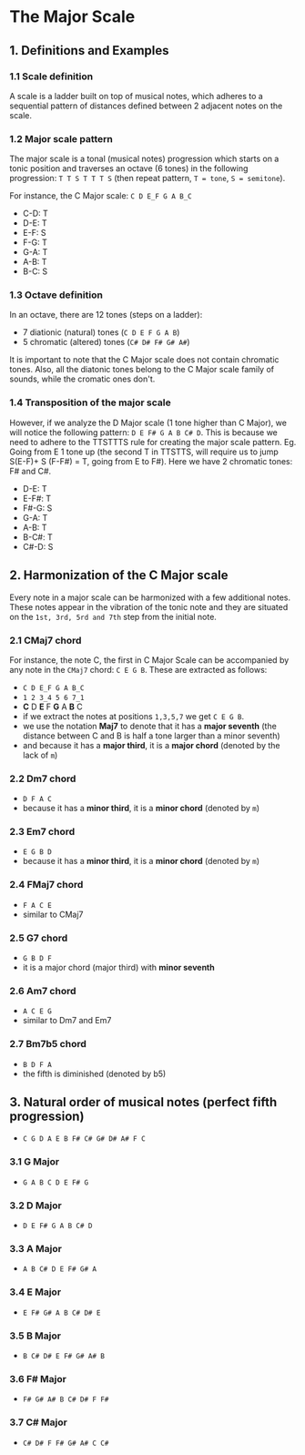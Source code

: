 # The Major Scale

## 1. Definitions and Examples

### 1.1 Scale definition

A scale is a ladder built on top of musical notes, which adheres to a sequential pattern of distances defined between 2 adjacent notes on the scale.

### 1.2 Major scale pattern

The major scale is a tonal (musical notes) progression which starts on a tonic position and traverses an octave (6 tones) in the following progression: `T T S T T T S` (then repeat pattern, `T = tone`, `S = semitone`).

For instance, the C Major scale: `C D E_F G A B_C`

- C-D: T
- D-E: T
- E-F: S
- F-G: T
- G-A: T
- A-B: T
- B-C: S

### 1.3 Octave definition

In an octave, there are 12 tones (steps on a ladder):

- 7 diationic (natural) tones (`C D E F G A B`)
- 5 chromatic (altered) tones (`C# D# F# G# A#`)

It is important to note that the C Major scale does not contain chromatic tones. Also, all the diatonic tones belong to the C Major scale family of sounds, while the cromatic ones don't.

### 1.4 Transposition of the major scale

However, if we analyze the D Major scale (1 tone higher than C Major), we will notice the following pattern: `D E F# G A B C# D`. This is because we need to adhere to the TTSTTTS rule for creating the major scale pattern. Eg. Going from E 1 tone up (the second T in TTSTTS, will require us to jump S(E-F)+ S (F-F#) = T, going from E to F#). Here we have 2 chromatic tones: F# and C#. 

- D-E: T
- E-F#: T
- F#-G: S
- G-A: T
- A-B: T
- B-C#: T
- C#-D: S

## 2. Harmonization of the C Major scale

Every note in a major scale can be harmonized with a few additional notes. These notes appear in the vibration of the tonic note and they are situated on the `1st, 3rd, 5rd and 7th` step from the initial note.

### 2.1 CMaj7 chord

For instance, the note C, the first in C Major Scale can be accompanied by any note in the `CMaj7` chord: `C E G B`. These are extracted as follows:

- `C D E_F G A B_C`
- `1 2 3_4 5 6 7_1`
- **C** D **E** F **G** A **B** C
- if we extract the notes at positions `1,3,5,7` we get `C E G B`.
- we use the notation **Maj7** to denote that it has a **major seventh** (the distance between C and B is half a tone larger than a minor seventh)
- and because it has a **major third**, it is a **major chord** (denoted by the lack of `m`)

### 2.2 Dm7 chord

- `D F A C`
- because it has a **minor third**, it is a **minor chord** (denoted by `m`)

### 2.3 Em7 chord

- `E G B D`
- because it has a **minor third**, it is a **minor chord** (denoted by `m`)

### 2.4 FMaj7 chord

- `F A C E`
- similar to CMaj7

### 2.5 G7 chord

- `G B D F`
- it is a major chord (major third) with **minor seventh**

### 2.6 Am7 chord

- `A C E G`
- similar to Dm7 and Em7

### 2.7 Bm7b5 chord

- `B D F A`
- the fifth is diminished (denoted by b5)

## 3. Natural order of musical notes (perfect fifth progression)

- `C G D A E B F# C# G# D# A# F C`

### 3.1 G Major

- `G A B C D E F# G`

### 3.2 D Major

- `D E F# G A B C# D`

### 3.3 A Major

- `A B C# D E F# G# A`

### 3.4 E Major

- `E F# G# A B C# D# E`

### 3.5 B Major

- `B C# D# E F# G# A# B`

### 3.6 F# Major

- `F# G# A# B C# D# F F#`

### 3.7 C# Major

- `C# D# F F# G# A# C C#`